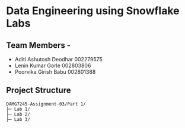 # Data Engineering using Snowflake Labs

## Team Members -
- Aditi Ashutosh Deodhar 002279575
- Lenin Kumar Gorle 002803806
- Poorvika Girish Babu 002801388

## Project Structure
```
DAMG7245-Assignment-03/Part 1/
├─ Lab 1/
├─ Lab 2/             
├─ Lab 3/                 
 ``` 
